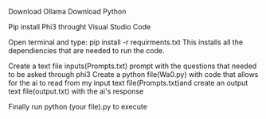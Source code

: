 Download Ollama
Download Python

Pip install Phi3 throught Visual Studio Code

Open terminal and type:
  pip install -r requirments.txt
This installs all the dependiencies that are needed to run the code.

Create a text file inputs(Prompts.txt) prompt with the questions that needed to be asked through phi3
Create a python file(Wa0.py) with code that allows for the ai to read from my input text file(Prompts.txt)and create an output text file(output.txt) with the ai's response

Finally run python (your file).py to execute
